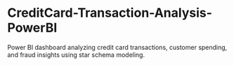 # CreditCard-Transaction-Analysis-PowerBI
Power BI dashboard analyzing credit card transactions, customer spending, and fraud insights using star schema modeling.
